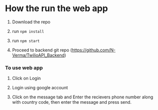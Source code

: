# How the run the web app


1) Download the repo

2) run ```npm install```

3) run ```npm start```

4) Proceed to backend git repo (https://github.com/N-Verma/TwilioAPI_Backend)


### To use web app

1) Click on Login

2) Login using google account

3) Click on the message tab and Enter the recievers phone number along with country code, then enter the message and press send.
